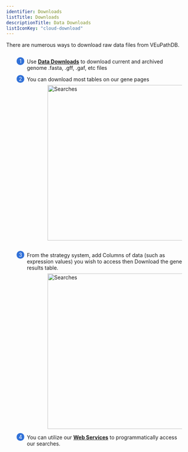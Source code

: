 ```yaml
---
identifier: Downloads
listTitle: Downloads
descriptionTitle: Data Downloads
listIconKey: "cloud-download"
---
```

<style>
  .downloads-feature {
    margin: auto;
  }
  .downloads-feature--panels {
    display: flex;
    flex-wrap: wrap;
    align-items: flex-start;
    counter-reset: panel;
  }
  .downloads-feature--panels > * {
    overflow: hidden;
    margin: 0 2em;
  }
  .downloads-feature--panels > * > div {
    margin-top: 1em;
    margin-left: 2em;
    position: relative;
  }
  .downloads-feature--panels > * img {
    margin-left: 2em;
  }
  .downloads-feature--panels > * > div:before {
    counter-increment: panel;
    content: counter(panel);
    background: #3171d8;
    border-radius: 1em;
    height: 1.5em;
    width: 1.5em;
    display: inline-flex;
    justify-content: center;
    align-items: center;
    margin-right: .5em;
    color: white;
    position: absolute;
    left: -2em;
    top: -0.25em;
  }
  #topright {
    text-align: right;
  }

</style>


<div class="downloads-feature">
<p class="card-text">There are numerous ways to download raw data files from VEuPathDB.</p>

<div class="downloads-feature--panels">
  <div>
    <div>Use <a href="/app/downloads/"><b>Data Downloads</b></a> to download current and archived genome .fasta, .gff, .gaf, etc files
  </div>
  <div>
    <div>You can download most tables on our gene pages </div>
      <img style="width: 30em; margin-top: .5em; margin-left: 4em;" src="{{ "/assets/images/resources_tools/table_download.png" | absolute_url }}" alt="Searches"/><br/><br/>
  </div>
  <div>
    <div>From the strategy system, add Columns of data (such as expression values) you wish to access then Download the gene results table. </div>
      <img style="width: 30em; margin-top: .5em; margin-left: 4em;" src="{{ "/assets/images/resources_tools/download_strat_example.png" | absolute_url }}" alt="Searches"/>
  </div>
    <div>You can utilize our <a href="/trichdb/serviceList.jsp"><b>Web Services</b></a> to programmatically access our searches.
  </div>
  
</div>
